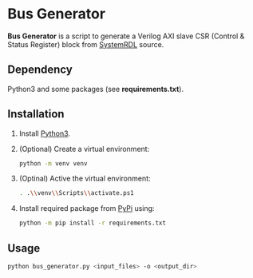 # Bus Generator

**Bus Generator** is a script to generate a Verilog AXI slave CSR (Control & Status Register) block from [SystemRDL](https://www.accellera.org/downloads/standards/systemrdl) source.

## Dependency

Python3 and some packages (see **requirements.txt**).

## Installation

1. Install [Python3](https://www.python.org/downloads/).

2. (Optional) Create a virtual environment:

    ```bash
    python -m venv venv
    ```

3. (Optinal) Active the virtual environment:

    ```bash
    . .\\venv\\Scripts\\activate.ps1
    ```

4. Install required package from [PyPi](https://pypi.org/) using:

    ```bash
    python -m pip install -r requirements.txt
    ```

## Usage

```bash
python bus_generator.py <input_files> -o <output_dir>
```
